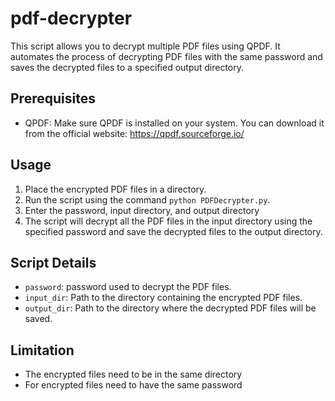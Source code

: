 # pdf-decrypter

This script allows you to decrypt multiple PDF files using QPDF. It automates the process of decrypting PDF files with the same password and saves the decrypted files to a specified output directory.

## Prerequisites

- QPDF: Make sure QPDF is installed on your system. You can download it from the official website: https://qpdf.sourceforge.io/

## Usage

1. Place the encrypted PDF files in a directory.
2. Run the script using the command `python PDFDecrypter.py`.
3. Enter the password, input directory, and output directory
4. The script will decrypt all the PDF files in the input directory using the specified password and save the decrypted files to the output directory.

## Script Details

- `password`: password used to decrypt the PDF files.
- `input_dir`: Path to the directory containing the encrypted PDF files.
- `output_dir`: Path to the directory where the decrypted PDF files will be saved.

## Limitation

- The encrypted files need to be in the same directory
- For encrypted files need to have the same password 


